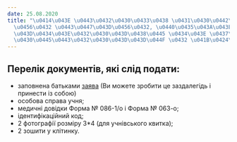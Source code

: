 ```yaml
---
date: 25.08.2020
title: "\u0414\u043E \u0443\u0432\u0430\u0433\u0438 \u0431\u0430\u0442\u044C\u043A\
  \u0456\u0432 \u0443\u0447\u043D\u0456\u0432, \u0440\u0435\u043A\u043E\u043C\u0435\
  \u043D\u0434\u043E\u0432\u0430\u043D\u0438\u0445 \u0434\u043E \u0437\u0430\u0440\
  \u0430\u0445\u0443\u0432\u0430\u043D\u043D\u044F \u0432 \u041B\u0424\u041C\u041B"
---
```

##   Перелік документів, які слід подати:
* заповнена батьками
[заява](/files/до-уваги-батьків-учн-заява.doc "Заява.doc")
(Ви можете зробити це заздалегідь і принести із собою)
* особова справа учня;
* медичні довідки Форма № 086-1/о і Форма № 063-о;
* ідентифікаційний код;
* 2 фотографії розміру 3\*4 (для учнівського квитка);
* 2 зошити у клітинку.